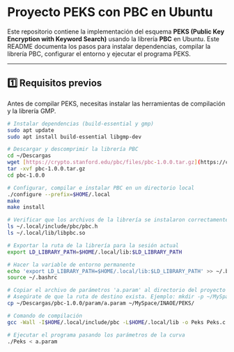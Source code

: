# Proyecto PEKS con PBC en Ubuntu

Este repositorio contiene la implementación del esquema **PEKS (Public Key Encryption with Keyword Search)** usando la librería **PBC** en Ubuntu. Este README documenta los pasos para instalar dependencias, compilar la librería PBC, configurar el entorno y ejecutar el programa PEKS.

---

## 1️⃣ Requisitos previos

Antes de compilar PEKS, necesitas instalar las herramientas de compilación y la librería GMP.

```bash
# Instalar dependencias (build-essential y gmp)
sudo apt update
sudo apt install build-essential libgmp-dev

# Descargar y descomprimir la librería PBC
cd ~/Descargas
wget [https://crypto.stanford.edu/pbc/files/pbc-1.0.0.tar.gz](https://crypto.stanford.edu/pbc/files/pbc-1.0.0.tar.gz)
tar -xvf pbc-1.0.0.tar.gz
cd pbc-1.0.0

# Configurar, compilar e instalar PBC en un directorio local
./configure --prefix=$HOME/.local
make
make install

# Verificar que los archivos de la librería se instalaron correctamente
ls ~/.local/include/pbc/pbc.h
ls ~/.local/lib/libpbc.so

# Exportar la ruta de la librería para la sesión actual
export LD_LIBRARY_PATH=$HOME/.local/lib:$LD_LIBRARY_PATH

# Hacer la variable de entorno permanente
echo 'export LD_LIBRARY_PATH=$HOME/.local/lib:$LD_LIBRARY_PATH' >> ~/.bashrc
source ~/.bashrc

# Copiar el archivo de parámetros 'a.param' al directorio del proyecto
# Asegúrate de que la ruta de destino exista. Ejemplo: mkdir -p ~/MySpace/INAOE/PEKS/
cp ~/Descargas/pbc-1.0.0/param/a.param ~/MySpace/INAOE/PEKS/

# Comando de compilación
gcc -Wall -I$HOME/.local/include/pbc -L$HOME/.local/lib -o Peks Peks.c -lpbc -lgmp

# Ejecutar el programa pasando los parámetros de la curva
./Peks < a.param

